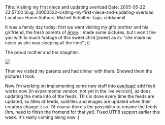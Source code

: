 Title: Visiting my first niece and updating overload
Date: 2005-05-22 23:57:00
Slug: 20050522-visiting-my-first-niece-and-updating-overload
Location: Home
Authors: Michiel Scholten
Tags: olddammit

<p>It was a family day today: first we went visiting my gf's brother and his girlfriend, the fresh parents of <a href="/~mbscholt/index.php?rantid=273">Anne</a>. I made some pictures, but I won't tire you with to much footage of this sweet child [sweet as in: "she made no noice as she was sleeping all the time" ;)]</p>

<p>The proud mother and her daughter:</p>
<p><img src="/~mbscholt/images/content/anne_jeske.jpg" /></p>

<p>Then we visited my parents and had dinner with them. Showed them the pictures I took.</p>

<p>Now I'm working on implementing some new stuff into <a href="/overload/">overload</a>: add feed works now [in experimental version, not yet in the live version], as does updating the meta info of the feeds. This is done every time the feeds are updated, so titles of feeds, subtitles and images are updated when their creators change it so. Of course there's the possibility to rename the feeds [hm, need to finish the frontend for that yet]. Fixed UTF8 support earlier this week. It's really coming along now :)</p>